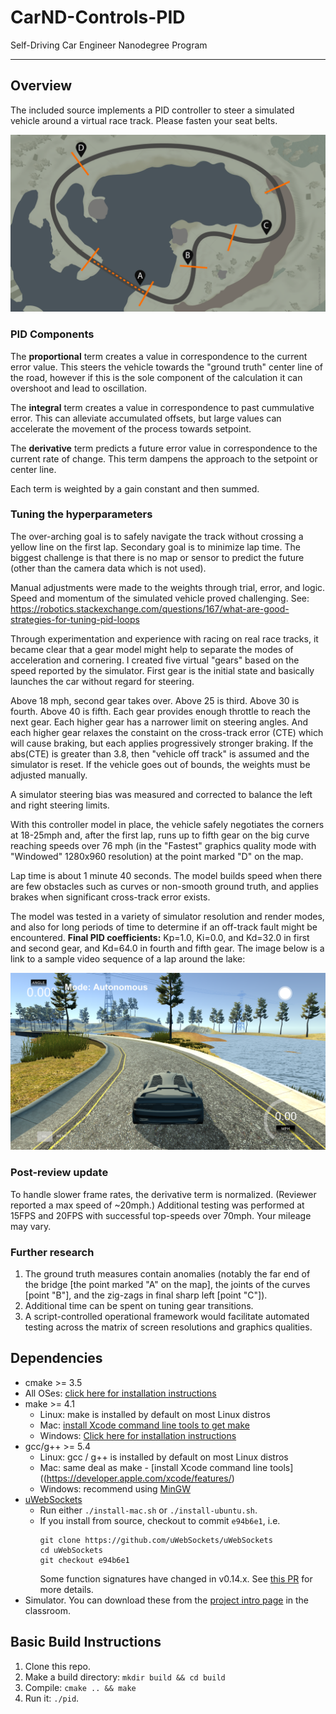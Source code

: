 # CarND-Controls-PID
Self-Driving Car Engineer Nanodegree Program

---

## Overview
The included source implements a PID controller to steer a simulated vehicle around a virtual race track. Please fasten your seat belts.

![Lake Track Map](./images/LakeTrackMap.png "Lake Track Map")

### PID Components

The <b>proportional</b> term creates a value in correspondence to the current error value. This steers the vehicle towards the "ground truth" center line of the road, however if this is the sole component of the calculation it can overshoot and lead to oscillation.

The <b>integral</b> term creates a value in correspondence to past cummulative error. This can alleviate accumulated offsets, but large values can accelerate the movement of the process towards setpoint.

The <b>derivative</b> term predicts a future error value in correspondence to the current rate of change. This term dampens the approach to the setpoint or center line.

Each term is weighted by a gain constant and then summed.

### Tuning the hyperparameters

The over-arching goal is to safely navigate the track without crossing a yellow line on the first lap. Secondary goal is to minimize lap time. The biggest challenge is that there is no map or sensor to predict the future (other than the camera data which is not used).

Manual adjustments were made to the weights through trial, error, and logic. Speed and momentum of the simulated vehicle proved challenging. See: https://robotics.stackexchange.com/questions/167/what-are-good-strategies-for-tuning-pid-loops

Through experimentation and experience with racing on real race tracks, it became clear that a gear model might help to separate the modes of acceleration and cornering. I created five virtual "gears" based on the speed reported by the simulator. First gear is the initial state and basically launches the car without regard for steering.

Above 18 mph, second gear takes over. Above 25 is third. Above 30 is fourth. Above 40 is fifth. Each gear provides enough throttle to reach the next gear. Each higher gear has a narrower limit on steering angles. And each higher gear relaxes the constaint on the cross-track error (CTE) which will cause braking, but each applies progressively stronger braking. If the abs(CTE) is greater than 3.8, then "vehicle off track" is assumed and the simulator is reset. If the vehicle goes out of bounds, the weights must be adjusted manually.

A simulator steering bias was measured and corrected to balance the left and right steering limits.

With this controller model in place, the vehicle safely negotiates the corners at 18-25mph and, after the first lap, runs up to fifth gear on the big curve reaching speeds over 76 mph (in the "Fastest" graphics quality mode with "Windowed" 1280x960 resolution) at the point marked "D" on the map.

Lap time is about 1 minute 40 seconds. The model builds speed when there are few obstacles such as curves or non-smooth ground truth, and applies brakes when significant cross-track error exists.

The model was tested in a variety of simulator resolution and render modes, and also for long periods of time to determine if an off-track fault might be encountered. <b>Final PID coefficients:</b> Kp=1.0, Ki=0.0, and Kd=32.0 in first and second gear, and Kd=64.0 in fourth and fifth gear. The image below is a link to a sample video sequence of a lap around the lake:

[![Lake Track Video](./images/LakeTrackVideo.png "Lake Track Video")](https://vimeo.com/219612239)

### Post-review update
To handle slower frame rates, the derivative term is normalized. (Reviewer reported a max speed of ~20mph.) Additional testing was performed at 15FPS and 20FPS with successful top-speeds over 70mph. Your mileage may vary.

### Further research
1. The ground truth measures contain anomalies (notably the far end of the bridge [the point marked "A" on the map], the joints of the curves [point "B"], and the zig-zags in final sharp left [point "C"]). 
2. Additional time can be spent on tuning gear transitions. 
3. A script-controlled operational framework would facilitate automated testing across the matrix of screen resolutions and graphics qualities.

## Dependencies

* cmake >= 3.5
 * All OSes: [click here for installation instructions](https://cmake.org/install/)
* make >= 4.1
  * Linux: make is installed by default on most Linux distros
  * Mac: [install Xcode command line tools to get make](https://developer.apple.com/xcode/features/)
  * Windows: [Click here for installation instructions](http://gnuwin32.sourceforge.net/packages/make.htm)
* gcc/g++ >= 5.4
  * Linux: gcc / g++ is installed by default on most Linux distros
  * Mac: same deal as make - [install Xcode command line tools]((https://developer.apple.com/xcode/features/)
  * Windows: recommend using [MinGW](http://www.mingw.org/)
* [uWebSockets](https://github.com/uWebSockets/uWebSockets)
  * Run either `./install-mac.sh` or `./install-ubuntu.sh`.
  * If you install from source, checkout to commit `e94b6e1`, i.e.
    ```
    git clone https://github.com/uWebSockets/uWebSockets 
    cd uWebSockets
    git checkout e94b6e1
    ```
    Some function signatures have changed in v0.14.x. See [this PR](https://github.com/udacity/CarND-MPC-Project/pull/3) for more details.
* Simulator. You can download these from the [project intro page](https://github.com/udacity/self-driving-car-sim/releases) in the classroom.

## Basic Build Instructions

1. Clone this repo.
2. Make a build directory: `mkdir build && cd build`
3. Compile: `cmake .. && make`
4. Run it: `./pid`. 
